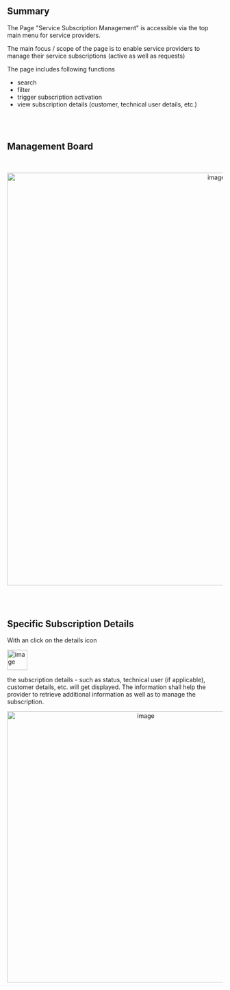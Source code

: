 ## Summary

The Page "Service Subscription Management" is accessible via the top main menu for service providers.

The main focus / scope of the page is to enable service providers to manage their service subscriptions (active as well as requests)

The page includes following functions

* search
* filter
* trigger subscription activation
* view subscription details (customer, technical user details, etc.)

<br>
<br>

## Management Board

<br>

<p align="center">
  <img width="961" alt="image" src="https://github.com/catenax-ng/tx-portal-assets/assets/94133633/c6c7a079-b93f-40b2-b041-30f868fa0641">
</p>

<br>
<br>

## Specific Subscription Details

With an click on the details icon  

<img width="47" alt="image" src="https://github.com/catenax-ng/tx-portal-assets/assets/94133633/87c9f001-7ae0-4f39-9eaf-2e4bec03d996">


the subscription details - such as status, technical user (if applicable), customer details, etc. will get displayed.
The information shall help the provider to retrieve additional information as well as to manage the subscription.

<p align="center">
  <img width="632" alt="image" src="https://github.com/catenax-ng/tx-portal-assets/assets/94133633/e4031b5f-d709-4e14-ad3a-b83c01aa1feb">
</p>
